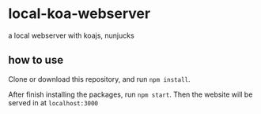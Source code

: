 # local-koa-webserver
a local webserver with koajs, nunjucks 

## how to use
Clone or download this repository, and run `npm install`. 

After finish installing the packages, run `npm start`. Then the website will be served in at `localhost:3000`
